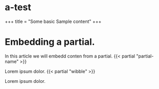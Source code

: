# a-test

+++
title = "Some basic Sample content"
+++

# Embedding a partial.
In this article we will embedd conten from a partial.
{{< partial "partial-name" >}}

Lorem ipsum dolor.
{{< partial "wibble" >}}

Lorem ipsum dolor.
